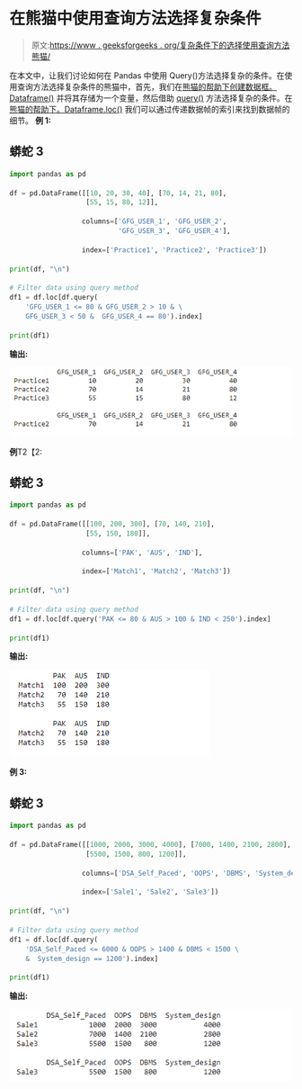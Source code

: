 # 在熊猫中使用查询方法选择复杂条件

> 原文:[https://www . geeksforgeeks . org/复杂条件下的选择使用查询方法熊猫/](https://www.geeksforgeeks.org/selecting-with-complex-criteria-using-query-method-in-pandas/)

在本文中，让我们讨论如何在 Pandas 中使用 Query()方法选择复杂的条件。在使用查询方法选择复杂条件的熊猫中，首先，我们在[熊猫的帮助下创建数据框。Dataframe()](https://www.geeksforgeeks.org/python-pandas-dataframe/) 并将其存储为一个变量，然后借助 [query()](https://www.geeksforgeeks.org/python-filtering-data-with-pandas-query-method/) 方法选择复杂的条件。在[熊猫的帮助下。Dataframe.loc()](https://www.geeksforgeeks.org/python-pandas-dataframe-loc/) 我们可以通过传递数据帧的索引来找到数据帧的细节。
**例 1:**

## 蟒蛇 3

```py
import pandas as pd

df = pd.DataFrame([[10, 20, 30, 40], [70, 14, 21, 80], 
                   [55, 15, 80, 12]],

                  columns=['GFG_USER_1', 'GFG_USER_2',
                           'GFG_USER_3', 'GFG_USER_4'],

                  index=['Practice1', 'Practice2', 'Practice3'])

print(df, "\n")

# Filter data using query method
df1 = df.loc[df.query(
    'GFG_USER_1 <= 80 & GFG_USER_2 > 10 & \
    GFG_USER_3 < 50 &  GFG_USER_4 == 80').index]

print(df1)
```

**输出:**

![](img/3debc7586513957efe771d8a49dd6f32.png)

**例**T2【2:

## 蟒蛇 3

```py
import pandas as pd

df = pd.DataFrame([[100, 200, 300], [70, 140, 210], 
                   [55, 150, 180]],

                  columns=['PAK', 'AUS', 'IND'],

                  index=['Match1', 'Match2', 'Match3'])

print(df, "\n")

# Filter data using query method
df1 = df.loc[df.query('PAK <= 80 & AUS > 100 & IND < 250').index]

print(df1)
```

**输出:**

![](img/1d689abc82ff55fb64b9596b0ab4b91b.png)

**例 3:**

## 蟒蛇 3

```py
import pandas as pd

df = pd.DataFrame([[1000, 2000, 3000, 4000], [7000, 1400, 2100, 2800], 
                   [5500, 1500, 800, 1200]],

                  columns=['DSA_Self_Paced', 'OOPS', 'DBMS', 'System_design'],

                  index=['Sale1', 'Sale2', 'Sale3'])

print(df, "\n")

# Filter data using query method
df1 = df.loc[df.query(
    'DSA_Self_Paced <= 6000 & OOPS > 1400 & DBMS < 1500 \
    &  System_design == 1200').index]

print(df1)
```

**输出:**

![](img/fc813de81935c6a0ef985e7e886beb5b.png)